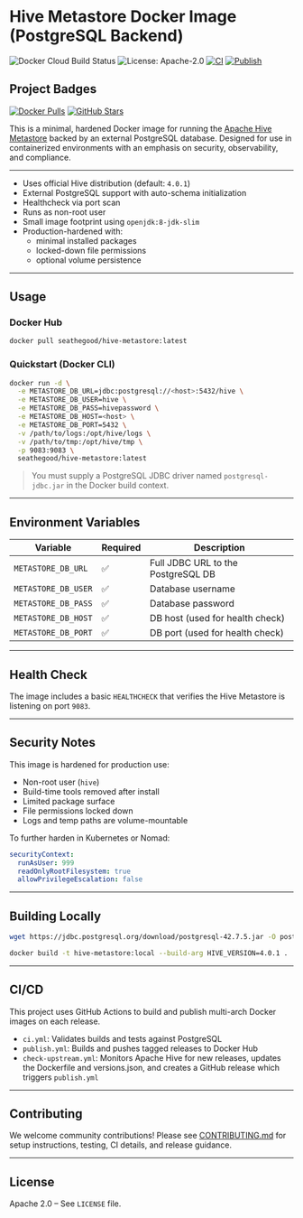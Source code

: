 # Hive Metastore Docker Image (PostgreSQL Backend)



![Docker Cloud Build Status](https://img.shields.io/docker/cloud/build/seathegood/hive-metastore)
![License: Apache-2.0](https://img.shields.io/badge/license-Apache--2.0-blue.svg)
[![CI](https://github.com/seathegood/hive-metastore/actions/workflows/ci.yml/badge.svg)](https://github.com/seathegood/hive-metastore/actions/workflows/ci.yml)
[![Publish](https://github.com/seathegood/hive-metastore/actions/workflows/publish.yml/badge.svg)](https://github.com/seathegood/hive-metastore/actions/workflows/publish.yml)

## Project Badges

[![Docker Pulls](https://img.shields.io/docker/pulls/seathegood/hive-metastore.svg)](https://hub.docker.com/r/seathegood/hive-metastore)
[![GitHub Stars](https://img.shields.io/github/stars/seathegood/hive-metastore.svg?style=social&label=Star)](https://github.com/seathegood/hive-metastore/stargazers)

This is a minimal, hardened Docker image for running the [Apache Hive Metastore](https://hive.apache.org) backed by an external PostgreSQL database. Designed for use in containerized environments with an emphasis on security, observability, and compliance.

---

- Uses official Hive distribution (default: `4.0.1`)
- External PostgreSQL support with auto-schema initialization
- Healthcheck via port scan
- Runs as non-root user
- Small image footprint using `openjdk:8-jdk-slim`
- Production-hardened with:
  - minimal installed packages
  - locked-down file permissions
  - optional volume persistence

---

## Usage

### Docker Hub

```bash
docker pull seathegood/hive-metastore:latest
```

### Quickstart (Docker CLI)

```bash
docker run -d \
  -e METASTORE_DB_URL=jdbc:postgresql://<host>:5432/hive \
  -e METASTORE_DB_USER=hive \
  -e METASTORE_DB_PASS=hivepassword \
  -e METASTORE_DB_HOST=<host> \
  -e METASTORE_DB_PORT=5432 \
  -v /path/to/logs:/opt/hive/logs \
  -v /path/to/tmp:/opt/hive/tmp \
  -p 9083:9083 \
  seathegood/hive-metastore:latest
```

> You must supply a PostgreSQL JDBC driver named `postgresql-jdbc.jar` in the Docker build context.

---

## Environment Variables

| Variable             | Required | Description                          |
|----------------------|----------|--------------------------------------|
| `METASTORE_DB_URL`   | ✅        | Full JDBC URL to the PostgreSQL DB   |
| `METASTORE_DB_USER`  | ✅        | Database username                    |
| `METASTORE_DB_PASS`  | ✅        | Database password                    |
| `METASTORE_DB_HOST`  | ✅        | DB host (used for health check)     |
| `METASTORE_DB_PORT`  | ✅        | DB port (used for health check)     |

---

## Health Check

The image includes a basic `HEALTHCHECK` that verifies the Hive Metastore is listening on port `9083`.

---

## Security Notes

This image is hardened for production use:

- Non-root user (`hive`)
- Build-time tools removed after install
- Limited package surface
- File permissions locked down
- Logs and temp paths are volume-mountable

To further harden in Kubernetes or Nomad:
```yaml
securityContext:
  runAsUser: 999
  readOnlyRootFilesystem: true
  allowPrivilegeEscalation: false
```

---

## Building Locally

```bash
wget https://jdbc.postgresql.org/download/postgresql-42.7.5.jar -O postgresql-jdbc.jar

docker build -t hive-metastore:local --build-arg HIVE_VERSION=4.0.1 .
```

---

## CI/CD

This project uses GitHub Actions to build and publish multi-arch Docker images on each release.

- `ci.yml`: Validates builds and tests against PostgreSQL
- `publish.yml`: Builds and pushes tagged releases to Docker Hub
- `check-upstream.yml`: Monitors Apache Hive for new releases, updates the Dockerfile and versions.json, and creates a GitHub release which triggers `publish.yml`

---

## Contributing

We welcome community contributions! Please see [CONTRIBUTING.md](./CONTRIBUTING.md) for setup instructions, testing, CI details, and release guidance.

---

## License

Apache 2.0 – See `LICENSE` file.
